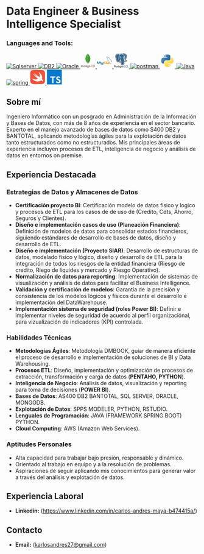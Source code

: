# Data Engineer & Business Intelligence Specialist

<h3 align="left">Languages and Tools:</h3>
<p align="left"> <a href="https://www.microsoft.com/es-co/sql-server/sql-server-2019" target="_blank" rel="noreferrer"> <img src="https://www.svgrepo.com/show/303229/microsoft-sql-server-logo.svg" alt="Sqlserver" width="40" height="40"/> </a> <a href="https://www.ibm.com/es-es/db2" target="_blank" rel="noreferrer"> <img src="https://w7.pngwing.com/pngs/879/229/png-transparent-ibm-db2-logo-ibm-db2-database-computer-software-sql-ibm-text-rectangle-logo-thumbnail.png" alt="DB2" width="40" height="40"/> </a> <a href="https://www.oracle.com/co/database/" target="_blank" rel="noreferrer"> <img src="https://www.svgrepo.com/show/354152/oracle.svg" alt="Oracle" width="40" height="40"/>  </a> <a href="https://www.mongodb.com/" target="_blank" rel="noreferrer"> <img src="https://raw.githubusercontent.com/devicons/devicon/master/icons/mongodb/mongodb-original-wordmark.svg" alt="mongodb" width="40" height="40"/> </a> <a href="https://www.mysql.com/" target="_blank" rel="noreferrer"> <img src="https://raw.githubusercontent.com/devicons/devicon/master/icons/mysql/mysql-original-wordmark.svg" alt="mysql" width="40" height="40"/>  </a> <a href="https://www.postgresql.org" target="_blank" rel="noreferrer"> <img src="https://raw.githubusercontent.com/devicons/devicon/master/icons/postgresql/postgresql-original-wordmark.svg" alt="postgresql" width="40" height="40"/> </a> <a href="https://postman.com" target="_blank" rel="noreferrer"> <img src="https://www.vectorlogo.zone/logos/getpostman/getpostman-icon.svg" alt="postman" width="40" height="40"/> </a> <a href="https://www.python.org" target="_blank" rel="noreferrer"> <img src="https://raw.githubusercontent.com/devicons/devicon/master/icons/python/python-original.svg" alt="python" width="40" height="40"/> </a> <a href="https://www.oracle.com/co/java/" target="_blank" rel="noreferrer"> <img src="https://www.svgrepo.com/show/303654/java-logo.svg" alt="Java" width="40" height="40"/> </a> <a href="https://spring.io/" target="_blank" rel="noreferrer"> <img src="https://www.vectorlogo.zone/logos/springio/springio-icon.svg" alt="spring" width="40" height="40"/> </a> <a href="https://developer.apple.com/swift/" target="_blank" rel="noreferrer"> <img src="https://raw.githubusercontent.com/devicons/devicon/master/icons/swift/swift-original.svg" alt="swift" width="40" height="40"/> </a> <a href="https://www.typescriptlang.org/" target="_blank" rel="noreferrer"> <img src="https://raw.githubusercontent.com/devicons/devicon/master/icons/typescript/typescript-original.svg" alt="typescript" width="40" height="40"/> </a> </p>


## Sobre mí

Ingeniero Informático con un posgrado en Administración de la Información y Bases de Datos, con más de 8 años de experiencia en el sector bancario. Experto en el manejo avanzado de bases de datos como S400 DB2 y BANTOTAL, aplicando metodologías ágiles para la explotación de datos tanto estructurados como no estructurados. Mis principales áreas de experiencia incluyen procesos de ETL, inteligencia de negocio y análisis de datos en entornos on premise.

## Experiencia Destacada

### Estrategias de Datos y Almacenes de Datos
- **Certificación proyecto BI**: Certificación modelo de datos fisico y logico y procesos de ETL para los casos de de uso de (Credito, Cdts, Ahorro, Seguros y Clientes).
- **Diseño e implementación casos de uso (Planeación Financiera)**: Definición de modelos de datos para consolidar estados financieros, siguiendo estándares de desarrollo de bases de datos, diseño y desarrollo de ETL.
- **Diseño e implementación (Proyecto SIAR)**: Desarrollo de estructuras de datos, modelado físico y lógico, diseño y desarrollo de ETL para la integración de todos los riesgos de la entidad financiera (Riesgo de credito, Riego de liquides y mercado y Riesgo Operativo).
- **Normalización de datos para reporting**: Implementación de sistemas de visualización y análisis de datos para facilitar el Business Intelligence.
- **Validación y certificación de modelos**: Garantía de la precisión y consistencia de los modelos lógicos y físicos durante el desarrollo e implementación del DataWarehouse.
- **Implementación sistema de seguridad (roles Power BI)**: Definir e implementar niveles de seguridad de acuerdo al perfil organizaciónal,  para vizualización de indicadores (KPI) controlada. 

### Habilidades Técnicas

- **Metodologías Ágiles**: Metodología DMBOOK, guiar de manera eficiente el proceso de desarrollo e implementación de soluciones de BI y Data Warehousing.
- **Procesos ETL**: Diseño, implementación y optimización de procesos de extracción, transformación y carga de datos (**PENTAHO, PYTHON**).
- **Inteligencia de Negocio**: Análisis de datos, visualización y reporting para toma de decisiones (**POWER BI**).
- **Bases de Datos**: AS400 DB2 BANTOTAL, SQL SERVER, ORACLE, MONGODB.
- **Explotación de Datos**: SPPS MODELER, PYTHON, RSTUDIO.
- **Lenguales de Programación**: JAVA (FRAMEWORK SPRING BOOT) PYTHON.
- **Cloud Computing**: AWS (Amazon Web Services).


### Aptitudes Personales

- Alta capacidad para trabajar bajo presión, responsable y dinámico.
- Orientado al trabajo en equipo y a la resolución de problemas.
- Aspiraciones de seguir aplicando mis conocimientos para generar valor a través del análisis y explotación de datos.

## Experiencia Laboral

- **Linkedin:** (https://www.linkedin.com/in/carlos-andres-maya-b474415a/)
  
## Contacto
 
- **Email:** (karlosandres27@gmail.com)
